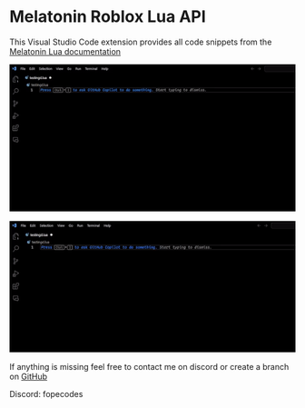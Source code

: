 
# Melatonin Roblox Lua API

This Visual Studio Code extension provides all code snippets from the [Melatonin Lua documentation](https://docs.melatonin.win/)

![file.Enumerate showcase](https://raw.githubusercontent.com/fopecodes/melatoninrobloxlua/main/images/1.gif)

![file.Enumerate showcase](https://raw.githubusercontent.com/fopecodes/melatoninrobloxlua/main/images/2.gif)

If anything is missing feel free to contact me on discord or create a branch on [GitHub](https://github.com/fopecodes/melatoninrobloxlua)

Discord: fopecodes